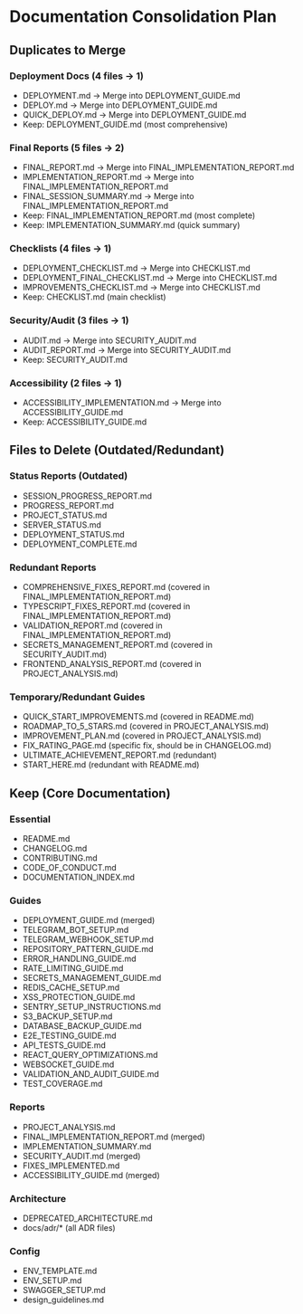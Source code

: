 # Documentation Consolidation Plan

## Duplicates to Merge

### Deployment Docs (4 files → 1)
- DEPLOYMENT.md → Merge into DEPLOYMENT_GUIDE.md
- DEPLOY.md → Merge into DEPLOYMENT_GUIDE.md  
- QUICK_DEPLOY.md → Merge into DEPLOYMENT_GUIDE.md
- Keep: DEPLOYMENT_GUIDE.md (most comprehensive)

### Final Reports (5 files → 2)
- FINAL_REPORT.md → Merge into FINAL_IMPLEMENTATION_REPORT.md
- IMPLEMENTATION_REPORT.md → Merge into FINAL_IMPLEMENTATION_REPORT.md
- FINAL_SESSION_SUMMARY.md → Merge into FINAL_IMPLEMENTATION_REPORT.md
- Keep: FINAL_IMPLEMENTATION_REPORT.md (most complete)
- Keep: IMPLEMENTATION_SUMMARY.md (quick summary)

### Checklists (4 files → 1)
- DEPLOYMENT_CHECKLIST.md → Merge into CHECKLIST.md
- DEPLOYMENT_FINAL_CHECKLIST.md → Merge into CHECKLIST.md
- IMPROVEMENTS_CHECKLIST.md → Merge into CHECKLIST.md
- Keep: CHECKLIST.md (main checklist)

### Security/Audit (3 files → 1)
- AUDIT.md → Merge into SECURITY_AUDIT.md
- AUDIT_REPORT.md → Merge into SECURITY_AUDIT.md
- Keep: SECURITY_AUDIT.md

### Accessibility (2 files → 1)
- ACCESSIBILITY_IMPLEMENTATION.md → Merge into ACCESSIBILITY_GUIDE.md
- Keep: ACCESSIBILITY_GUIDE.md

## Files to Delete (Outdated/Redundant)

### Status Reports (Outdated)
- SESSION_PROGRESS_REPORT.md
- PROGRESS_REPORT.md
- PROJECT_STATUS.md
- SERVER_STATUS.md
- DEPLOYMENT_STATUS.md
- DEPLOYMENT_COMPLETE.md

### Redundant Reports
- COMPREHENSIVE_FIXES_REPORT.md (covered in FINAL_IMPLEMENTATION_REPORT.md)
- TYPESCRIPT_FIXES_REPORT.md (covered in FINAL_IMPLEMENTATION_REPORT.md)
- VALIDATION_REPORT.md (covered in FINAL_IMPLEMENTATION_REPORT.md)
- SECRETS_MANAGEMENT_REPORT.md (covered in SECURITY_AUDIT.md)
- FRONTEND_ANALYSIS_REPORT.md (covered in PROJECT_ANALYSIS.md)

### Temporary/Redundant Guides
- QUICK_START_IMPROVEMENTS.md (covered in README.md)
- ROADMAP_TO_5_STARS.md (covered in PROJECT_ANALYSIS.md)
- IMPROVEMENT_PLAN.md (covered in PROJECT_ANALYSIS.md)
- FIX_RATING_PAGE.md (specific fix, should be in CHANGELOG.md)
- ULTIMATE_ACHIEVEMENT_REPORT.md (redundant)
- START_HERE.md (redundant with README.md)

## Keep (Core Documentation)

### Essential
- README.md
- CHANGELOG.md
- CONTRIBUTING.md
- CODE_OF_CONDUCT.md
- DOCUMENTATION_INDEX.md

### Guides
- DEPLOYMENT_GUIDE.md (merged)
- TELEGRAM_BOT_SETUP.md
- TELEGRAM_WEBHOOK_SETUP.md
- REPOSITORY_PATTERN_GUIDE.md
- ERROR_HANDLING_GUIDE.md
- RATE_LIMITING_GUIDE.md
- SECRETS_MANAGEMENT_GUIDE.md
- REDIS_CACHE_SETUP.md
- XSS_PROTECTION_GUIDE.md
- SENTRY_SETUP_INSTRUCTIONS.md
- S3_BACKUP_SETUP.md
- DATABASE_BACKUP_GUIDE.md
- E2E_TESTING_GUIDE.md
- API_TESTS_GUIDE.md
- REACT_QUERY_OPTIMIZATIONS.md
- WEBSOCKET_GUIDE.md
- VALIDATION_AND_AUDIT_GUIDE.md
- TEST_COVERAGE.md

### Reports
- PROJECT_ANALYSIS.md
- FINAL_IMPLEMENTATION_REPORT.md (merged)
- IMPLEMENTATION_SUMMARY.md
- SECURITY_AUDIT.md (merged)
- FIXES_IMPLEMENTED.md
- ACCESSIBILITY_GUIDE.md (merged)

### Architecture
- DEPRECATED_ARCHITECTURE.md
- docs/adr/* (all ADR files)

### Config
- ENV_TEMPLATE.md
- ENV_SETUP.md
- SWAGGER_SETUP.md
- design_guidelines.md
